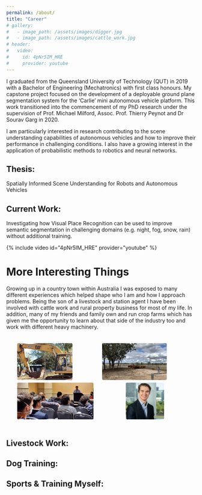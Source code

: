 ```yaml
---
permalink: /about/
title: "Career"
# gallery:
#   - image_path: /assets/images/digger.jpg
#   - image_path: /assets/images/cattle_work.jpg
# header:
#   video:
#     id: 4pNr5IM_HRE
#     provider: youtube
---
```

<!-- # Career: -->
I graduated from the Queensland University of Technology (QUT) in 2019 with a Bachelor of Engineering (Mechatronics) with first class honours. My capstone project focused on the development of a deployable ground plane segmentation system for the ‘Carlie’ mini autonomous vehicle platform. This work transitioned into the commencement of my PhD research under the supervision of Prof. Michael Milford, Assoc. Prof. Thierry Peynot and Dr Sourav Garg in 2020.

I am particularly interested in research contributing to the scene understanding capabilities of autonomous vehicles and how to improve their performance in challenging conditions. I also have a growing interest in the application of probabilistic methods to robotics and neural networks.

## Thesis:
Spatially Informed Scene Understanding for Robots and Autonomous Vehicles
## Current Work:
Investigating how Visual Place Recognition can be used to improve semantic segmentation in challenging domains (e.g. night, fog, snow, rain) without additional training.

{% include video id="4pNr5IM_HRE" provider="youtube" %}

# More Interesting Things
Growing up in a country town within Australia I was exposed to many different experiences which helped shape who I am and how I approach problems. Being the son of a livestock and station agent I have been involved with cattle work and rural property business for most of my life. In addition, many of my friends and family own and run crop farms which has given me the opportunity to learn about that side of the industry too and work with different heavy machinery.

<!-- |![Digger](/assets/images/digger.jpg){:class="img-responsive"}|![cows](/assets/images/cattle_work.jpg){:class="img-responsive"}| -->
<!-- {% include gallery caption="This is a sample gallery with **Markdown support**." %} -->

<style>
    .container {
        padding: 0.5em 1%;
        }
    .heading-text {
        margin-bottom: 2rem;
        font-size: 2rem;
        }
    .heading-text span {
        font-weight: 100;
        }
    ul {
        list-style: none;
        }
    .image-gallery {
        display: flex;
        flex-wrap: wrap;
        gap: 0.5em;
        }
    .image-gallery > li {
        flex: 1 1 auto;
        /* flex: auto; */
        height: 7em;
        cursor: pointer;
        position: relative;
        }
    /* .image-gallery::after {
        content: "";
        flex-grow: 999;
        } */
    .image-gallery li img {
        object-fit: cover;
        /* width: 85%;
        height: 85%; */
        max-height: 100%;
        width: auto;
        vertical-align: middle;
        border-radius: 0.25em;
        }
    .image-gallery li:hover .overlay {
        transform: scale(1);
        }
</style>

<div class="container">
  <!-- heading text -->
  <ul class="image-gallery">
    <li>
      <img src="/assets/images/digger.jpg" alt="" />
    </li>
    <li>
      <img src="/assets/images/cattle_work.jpg" alt="" />
    </li>
    <li>
      <img src="/assets/images/Presenting.jpg" alt="" />
    </li>
    <li>
      <img src="/assets/images/QUT_Day4_Low_Resolution.jpg" alt="" />
    </li>
  </ul>
</div>

## Livestock Work:

## Dog Training:

## Sports & Training Myself: